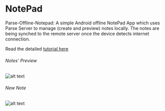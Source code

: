 # NotePad
Parse-Offline-Notepad: A simple Android offline NotePad App which uses Parse Server to manage (create and preview) notes locally. The notes are being synched to the remote server once the device detects internet connection.

Read the detailed [tutorial here](https://github.com/abayomiAkanji/NotePad/wiki)

###### Notes' Preview
![alt text](https://parsefiles.back4app.com/QBCqVSbA0bRfcheqy2OYT3Co7pUSNJBcX4Ol2us7/e779282c0a205c6544251b87afcdea86_NotePad%20App%20Interface.png "App Interface") 

###### New Note
![alt text](https://parsefiles.back4app.com/QBCqVSbA0bRfcheqy2OYT3Co7pUSNJBcX4Ol2us7/532392c8b7d93f8cec68987a275522a6_device-2018-04-20-093138.png "New Note")
